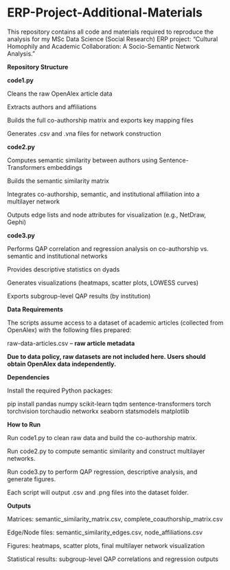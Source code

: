 # ERP-Project-Additional-Materials
This repository contains all code and materials required to reproduce the analysis for my MSc Data Science (Social Research) ERP project: “Cultural Homophily and Academic Collaboration: A Socio-Semantic Network Analysis.”

****Repository Structure****


**code1.py**

Cleans the raw OpenAlex article data

Extracts authors and affiliations

Builds the full co-authorship matrix and exports key mapping files

Generates .csv and .vna files for network construction

**code2.py**

Computes semantic similarity between authors using Sentence-Transformers embeddings

Builds the semantic similarity matrix

Integrates co-authorship, semantic, and institutional affiliation into a multilayer network

Outputs edge lists and node attributes for visualization (e.g., NetDraw, Gephi)

**code3.py**

Performs QAP correlation and regression analysis on co-authorship vs. semantic and institutional networks

Provides descriptive statistics on dyads

Generates visualizations (heatmaps, scatter plots, LOWESS curves)

Exports subgroup-level QAP results (by institution)


**Data Requirements**

The scripts assume access to a dataset of academic articles (collected from OpenAlex) with the following files prepared:

raw-data-articles.csv – **raw article metadata**


**Due to data policy, raw datasets are not included here. Users should obtain OpenAlex data independently.**


**Dependencies**

Install the required Python packages:

pip install pandas numpy scikit-learn tqdm sentence-transformers torch torchvision torchaudio networkx seaborn statsmodels matplotlib

**How to Run**

Run code1.py to clean raw data and build the co-authorship matrix.

Run code2.py to compute semantic similarity and construct multilayer networks.

Run code3.py to perform QAP regression, descriptive analysis, and generate figures.

Each script will output .csv and .png files into the dataset folder.



**Outputs**

Matrices: semantic_similarity_matrix.csv, complete_coauthorship_matrix.csv

Edge/Node files: semantic_similarity_edges.csv, node_affiliations.csv

Figures: heatmaps, scatter plots, final multilayer network visualization

Statistical results: subgroup-level QAP correlations and regression outputs
